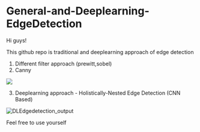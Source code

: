# General-and-Deeplearning-EdgeDetection

Hi guys!

This github repo is traditional and deeplearning approach of edge detection

1. Different filter approach (prewitt,sobel)
2. Canny

![](https://storage.googleapis.com/kaggle-forum-message-attachments/1966657/18217/1664684322721.jpeg)


3. Deeplearning approach - Holistically-Nested Edge Detection (CNN Based)

![DLEdgedetection_output](https://user-images.githubusercontent.com/75832198/198841957-49367b41-35f1-4a04-8a30-29a8fcad0b23.png)

Feel free to use yourself
